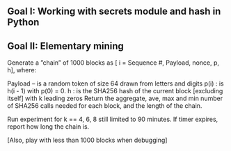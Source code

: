 ## Goal I: Working with secrets module and hash in Python

## Goal II: Elementary mining

Generate a ”chain” of 1000 blocks as [ i = Sequence #, Payload, nonce, p, h], where:

Payload – is a random token of size 64 drawn from letters and digits
p(i) : is h(i - 1) with p(0) = 0.
h : is the SHA256 hash of the current block [excluding itself] with k leading zeros
Return the aggregate, ave, max and min number of SHA256 calls needed for each block, and the length of the chain.

Run experiment for k == 4, 6, 8 still limited to 90 minutes. If timer expires, report how long the chain is.

[Also, play with less than 1000 blocks when debugging]